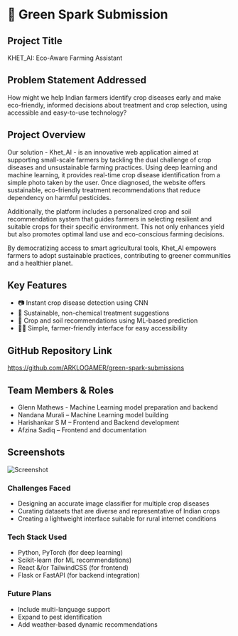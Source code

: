 # 🚀 Green Spark Submission

## Project Title
KHET_AI: Eco-Aware Farming Assistant

## Problem Statement Addressed
How might we help Indian farmers identify crop diseases early and make eco-friendly, informed decisions about treatment and crop selection, using accessible and easy-to-use technology?

## Project Overview
Our solution - Khet_AI -  is an innovative web application aimed at supporting small-scale farmers by tackling the dual challenge of crop diseases and unsustainable farming practices. Using deep learning and machine learning, it provides real-time crop disease identification from a simple photo taken by the user. Once diagnosed, the website offers sustainable, eco-friendly treatment recommendations that reduce dependency on harmful pesticides. 

Additionally, the platform includes a personalized crop and soil recommendation system that guides farmers in selecting resilient and suitable crops for their specific environment. This not only enhances yield but also promotes optimal land use and eco-conscious farming decisions.

By democratizing access to smart agricultural tools, Khet_AI empowers farmers to adopt sustainable practices, contributing to greener communities and a healthier planet.

## Key Features
- 📷 Instant crop disease detection using CNN
- 🌿 Sustainable, non-chemical treatment suggestions
- 🌾 Crop and soil recommendations using ML-based prediction
- 🧑‍🌾 Simple, farmer-friendly interface for easy accessibility

## GitHub Repository Link
https://github.com/ARKLOGAMER/green-spark-submissions

## Team Members & Roles
- Glenn Mathews - Machine Learning model preparation and backend
- Nandana Murali – Machine Learning model building
- Harishankar S M – Frontend and Backend development
- Afzina Sadiq – Frontend and documentation

## Screenshots

![Screenshot](./assets/screenshot.png)

### Challenges Faced
- Designing an accurate image classifier for multiple crop diseases
- Curating datasets that are diverse and representative of Indian crops
- Creating a lightweight interface suitable for rural internet conditions

### Tech Stack Used
- Python, PyTorch (for deep learning)
- Scikit-learn (for ML recommendations)
- React &/or TailwindCSS (for frontend)
- Flask or FastAPI (for backend integration)

### Future Plans
- Include multi-language support
- Expand to pest identification
- Add weather-based dynamic recommendations

